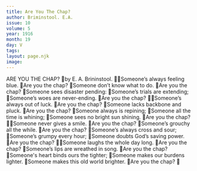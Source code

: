 ```yaml
---
title: Are You The Chap?
author: Briminstool. E.A.
issue: 10
volume: 5
year: 1916
month: 19
day: V
tags:
layout: page.njk
image:
---
```

ARE YOU THE CHAP? by E. A. Brininstool. Someone’s always feeling blue. Are you the chap? Someone don’t know what to do. Are you the chap? Someone sees disaster pending: Someone’s trials are extending; Someone’s woes are never-ending. Are you the chap? Someone’s always out of luck. Are you the chap? Someone lacks backbone and pluck. Are you the chap? Someone always is repining; Someone all the time is whining; Someone sees no bright sun shining. Are you the chap? Someone never gives a smile. Are you the chap? Someone’s grouchy all the while. Are you the chap? Someone’s always cross and sour; Someone’s grumpy every hour; Someone doubts God’s saving power. Are you the chap? Someone laughs the whole day long. Are you the chap? Someone’s lips are wreathed in song. Are you the chap? Someone's heart binds ours the tighter; Someone makes our burdens lighter. Someone makes this old world brighter. Are you the chap? 
